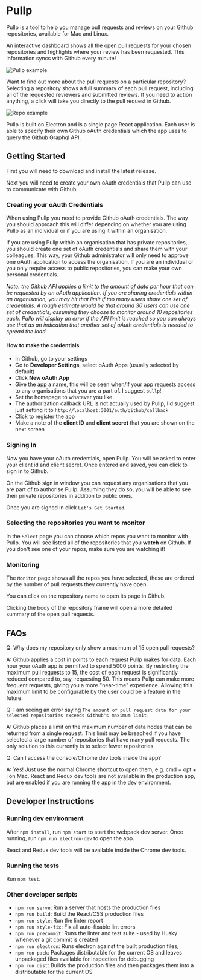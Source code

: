 # Pullp

Pullp is a tool to help you manage pull requests and reviews on your Github repositories, available for Mac and Linux.

An interactive dashboard shows all the open pull requests for your chosen repositories and highlights where your review has been requested. This information syncs with Github every minute!

![Pullp example](https://i.imgur.com/O1qEiT5.png)

Want to find out more about the pull requests on a particular repository? Selecting a repository shows a full summary of each pull request, including all of the requested reviewers and submitted reviews. If you need to action anything, a click will take you directly to the pull request in Github.

![Repo example](https://i.imgur.com/Wd3U3mN.png)

Pullp is built on Electron and is a single page React application. Each user is able to specify their own Github oAuth credentials which the app uses to query the Github Graphql API.

## Getting Started

First you will need to download and install the latest release.

Next you will need to create your own oAuth credentials that Pullp can use to communicate with Github.

### Creating your oAuth Credentials

When using Pullp you need to provide Github oAuth credentials. The way you should approach this will differ depending on whether you are using Pullp as an individual or if you are using it within an organisation.

If you are using Pullp within an organisation that has private repositories, you should create one set of oAuth credentials and share them with your colleagues. This way, your Github administrator will only need to approve one oAuth application to access the organisation. If you are an individual or you only require access to public repositories, you can make your own personal credentials.

_Note: the Github API applies a limit to the amount of data per hour that can be requested by an oAuth application. If you are sharing credentials within an organisation, you may hit that limit if too many users share one set of credentials. A rough estimate would be that around 30 users can use one set of credentials, assuming they choose to monitor around 10 repositories each. Pullp will display an error if the API limit is reached so you can always use that as an indication that another set of oAuth credentials is needed to spread the load._

#### How to make the credentials

- In Github, go to your settings
- Go to **Developer Settings**, select oAuth Apps (usually selected by default)
- Click **New oAuth App**
- Give the app a name, this will be seen when/if your app requests access to any organisations that you are a part of. I suggest `pullp`!
- Set the homepage to whatever you like
- The authorization callback URL is not actually used by Pullp, I'd suggest just setting it to `http://localhost:3001/auth/github/callback`
- Click to register the app
- Make a note of the **client ID** and **client secret** that you are shown on the next screen

### Signing In

Now you have your oAuth credentials, open Pullp. You will be asked to enter your client id and client secret. Once entered and saved, you can click to sign in to Github.

On the Github sign in window you can request any organisations that you are part of to authorise Pullp. Assuming they do so, you will be able to see their private repositories in addition to public ones.

Once you are signed in click `Let's Get Started`.

### Selecting the repositories you want to monitor

In the `Select` page you can choose which repos you want to monitor with Pullp. You will see listed all of the repositories that you **watch** on Github. If you don't see one of your repos, make sure you are watching it!

### Monitoring

The `Monitor` page shows all the repos you have selected, these are ordered by the number of pull requests they currently have open.

You can click on the repository name to open its page in Github.

Clicking the body of the repository frame will open a more detailed summary of the open pull requests.

## FAQs

Q: Why does my repository only show a maximum of 15 open pull requests?

A: Github applies a cost in points to each request Pullp makes for data. Each hour your oAuth app is permitted to spend 5000 points. By restricting the maximum pull requests to 15, the cost of each request is significantly reduced compared to, say, requesting 50. This means Pullp can make more frequent requests, giving you a more "near-time" experience. Allowing this maximum limit to be configurable by the user could be a feature in the future.

Q: I am seeing an error saying `The amount of pull request data for your selected repositories exceeds Github's maximum limit.`

A: Github places a limit on the maximum number of data nodes that can be returned from a single request. This limit may be breached if you have selected a large number of repositories that have many pull requests. The only solution to this currently is to select fewer repositories.

Q: Can I access the console/Chrome dev tools inside the app?

A: Yes! Just use the normal Chrome shortcut to open them, e.g. cmd + opt + i on Mac. React and Redux dev tools are not available in the production app, but are enabled if you are running the app in the dev environment.

## Developer Instructions

### Running dev environment

After `npm install`, run `npm start` to start the webpack dev server. Once running, run `npm run electron-dev` to open the app.

React and Redux dev tools will be available inside the Chrome dev tools.

### Running the tests

Run `npm test`.

### Other developer scripts

 - `npm run serve`: Run a server that hosts the production files
- `npm run build`: Build the React/CSS production files
- `npm run style`: Run the linter report
- `npm run style-fix`: Fix all auto-fixable lint errors
- `npm run precommit`: Runs the linter and test suite - used by Husky whenever a git commit is created
- `npm run electron`: Runs electron against the built production files,
- `npm run pack`: Packages distributable for the current OS and leaves unpackaged files available for inspection for debugging
- `npm run dist`: Builds the production files and then packages them into a distributable for the current OS

